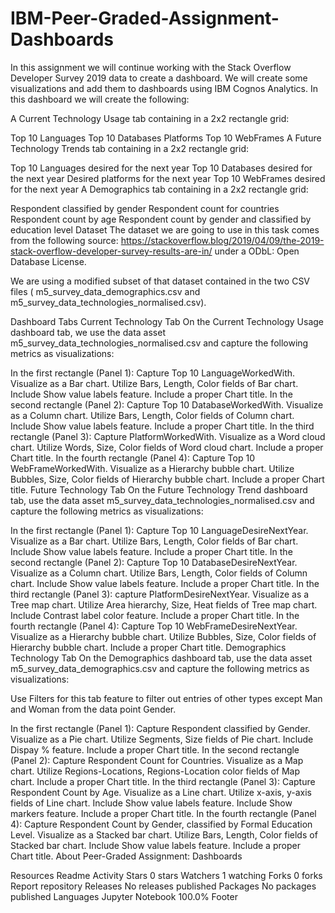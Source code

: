 # IBM-Peer-Graded-Assignment-Dashboards

In this assignment we will continue working with the Stack Overflow Developer Survey 2019 data to create a dashboard. We will create some visualizations and add them to dashboards using IBM Cognos Analytics. In this dashboard we will create the following:

A Current Technology Usage tab containing in a 2x2 rectangle grid:

Top 10 Languages
Top 10 Databases
Platforms
Top 10 WebFrames
A Future Technology Trends tab containing in a 2x2 rectangle grid:

Top 10 Languages desired for the next year
Top 10 Databases desired for the next year
Desired platforms for the next year
Top 10 WebFrames desired for the next year
A Demographics tab containing in a 2x2 rectangle grid:

Respondent classified by gender
Respondent count for countries
Respondent count by age
Respondent count by gender and classified by education level
Dataset
The dataset we are going to use in this task comes from the following source: https://stackoverflow.blog/2019/04/09/the-2019-stack-overflow-developer-survey-results-are-in/ under a ODbL: Open Database License.

We are using a modified subset of that dataset contained in the two CSV files ( m5_survey_data_demographics.csv and m5_survey_data_technologies_normalised.csv).

Dashboard Tabs
Current Technology Tab
On the Current Technology Usage dashboard tab, we use the data asset m5_survey_data_technologies_normalised.csv and capture the following metrics as visualizations:

In the first rectangle (Panel 1):
Capture Top 10 LanguageWorkedWith.
Visualize as a Bar chart.
Utilize Bars, Length, Color fields of Bar chart.
Include Show value labels feature.
Include a proper Chart title.
In the second rectangle (Panel 2):
Capture Top 10 DatabaseWorkedWith.
Visualize as a Column chart.
Utilize Bars, Length, Color fields of Column chart.
Include Show value labels feature.
Include a proper Chart title.
In the third rectangle (Panel 3):
Capture PlatformWorkedWith.
Visualize as a Word cloud chart.
Utilize Words, Size, Color fields of Word cloud chart.
Include a proper Chart title.
In the fourth rectangle (Panel 4):
Capture Top 10 WebFrameWorkedWith.
Visualize as a Hierarchy bubble chart.
Utilize Bubbles, Size, Color fields of Hierarchy bubble chart.
Include a proper Chart title.
Future Technology Tab
On the Future Technology Trend dashboard tab, use the data asset m5_survey_data_technologies_normalised.csv and capture the following metrics as visualizations:

In the first rectangle (Panel 1):
Capture Top 10 LanguageDesireNextYear.
Visualize as a Bar chart.
Utilize Bars, Length, Color fields of Bar chart.
Include Show value labels feature.
Include a proper Chart title.
In the second rectangle (Panel 2):
Capture Top 10 DatabaseDesireNextYear.
Visualize as a Column chart.
Utilize Bars, Length, Color fields of Column chart.
Include Show value labels feature.
Include a proper Chart title.
In the third rectangle (Panel 3):
capture PlatformDesireNextYear.
Visualize as a Tree map chart.
Utilize Area hierarchy, Size, Heat fields of Tree map chart.
Include Contrast label color feature.
Include a proper Chart title.
In the fourth rectangle (Panel 4):
Capture Top 10 WebFrameDesireNextYear.
Visualize as a Hierarchy bubble chart.
Utilize Bubbles, Size, Color fields of Hierarchy bubble chart.
Include a proper Chart title.
Demographics Technology Tab
On the Demographics dashboard tab, use the data asset m5_survey_data_demographics.csv and capture the following metrics as visualizations:

Use Filters for this tab feature to filter out entries of other types except Man and Woman from the data point Gender.

In the first rectangle (Panel 1):
Capture Respondent classified by Gender.
Visualize as a Pie chart.
Utilize Segments, Size fields of Pie chart.
Include Dispay % feature.
Include a proper Chart title.
In the second rectangle (Panel 2):
Capture Respondent Count for Countries.
Visualize as a Map chart.
Utilize Regions-Locations, Regions-Location color fields of Map chart.
Include a proper Chart title.
In the third rectangle (Panel 3):
Capture Respondent Count by Age.
Visualize as a Line chart.
Utilize x-axis, y-axis fields of Line chart.
Include Show value labels feature.
Include Show markers feature.
Include a proper Chart title.
In the fourth rectangle (Panel 4):
Capture Respondent Count by Gender, classified by Formal Education Level.
Visualize as a Stacked bar chart.
Utilize Bars, Length, Color fields of Stacked bar chart.
Include Show value labels feature.
Include a proper Chart title.
About
Peer-Graded Assignment: Dashboards

Resources
 Readme
 Activity
Stars
 0 stars
Watchers
 1 watching
Forks
 0 forks
Report repository
Releases
No releases published
Packages
No packages published
Languages
Jupyter Notebook
100.0%
Footer
